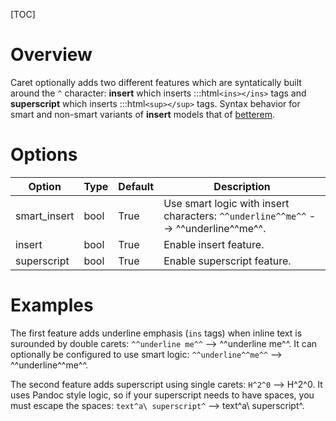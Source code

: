 [TOC]
# Overview
Caret optionally adds two different features which are syntatically built around the `^` character: **insert** which inserts :::html`<ins></ins>` tags and **superscript** which inserts :::html`<sup></sup>` tags.  Syntax behavior for smart and non-smart variants of **insert** models that of [betterem](extensions/BetterEm.html#differences).

# Options

| Option    | Type | Default |  Description |
|-----------|------|---------|--------------|
| smart_insert | bool | True |Use smart logic with insert characters: `^^underline^^me^^` --> ^^underline^^me^^. |
| insert | bool | True | Enable insert feature. |
| superscript | bool | True |Enable superscript feature. |

# Examples
The first feature adds underline emphasis (`ins` tags) when inline text is surounded by double carets: `^^underline me^^` --> ^^underline me^^.  It can optionally be configured to use smart logic: `^^underline^^me^^` --> ^^underline^^me^^.

The second feature adds superscript using single carets: `H^2^0` --> H^2^0.  It uses Pandoc style logic, so if your superscript needs to have spaces, you must escape the spaces: `text^a\ superscript^` --> text^a\ superscript^.
